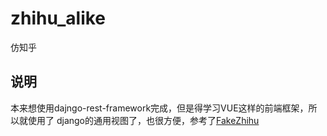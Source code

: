 # zhihu_alike
仿知乎

## 说明
本来想使用dajngo-rest-framework完成，但是得学习VUE这样的前端框架，所以就使用了
django的通用视图了，也很方便，参考了[FakeZhihu](https://github.com/chris5641/FakeZhihu "FakeZhihu")